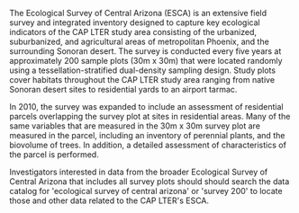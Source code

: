 The Ecological Survey of Central Arizona (ESCA) is an extensive field survey and integrated inventory designed to capture key ecological indicators of the CAP LTER study area consisting of the urbanized, suburbanized, and agricultural areas of metropolitan Phoenix, and the surrounding Sonoran desert. The survey is conducted every five years at approximately 200 sample plots (30m x 30m) that were located randomly using a tessellation-stratified dual-density sampling design. Study plots cover habitats throughout the CAP LTER study area ranging from native Sonoran desert sites to residential yards to an airport tarmac. 

In 2010, the survey was expanded to include an assessment of residential parcels overlapping the survey plot at sites in residential areas. Many of the same variables that are measured in the 30m x 30m survey plot are measured in the parcel, including an inventory of perennial plants, and the biovolume of trees. In addition, a detailed assessment of characteristics of the parcel is performed. 

Investigators interested in data from the broader Ecological Survey of Central Arizona that includes all survey plots should should search the data catalog for 'ecological survey of central arizona' or 'survey 200' to locate those and other data related to the CAP LTER's ESCA.
